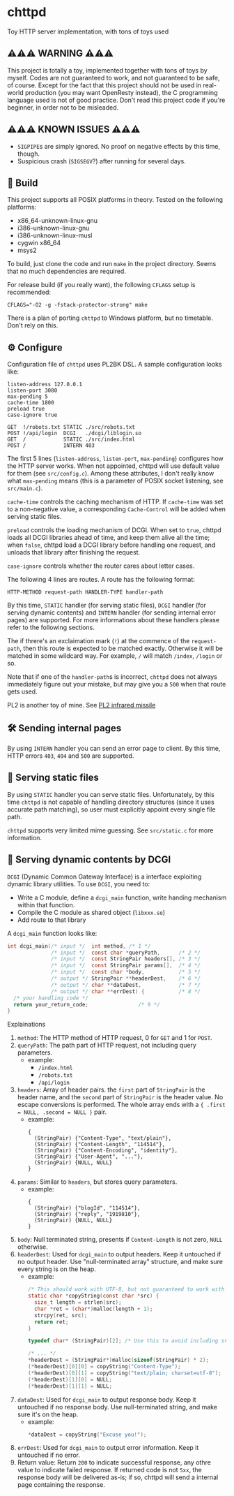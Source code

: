 # chttpd
Toy HTTP server implementation, with tons of toys used

## ⚠️⚠️⚠️ WARNING ⚠️⚠️⚠️
This project is totally a toy, implemented together with tons of toys by myself.
Codes are not guaranteed to work, and not guaranteed to be safe, of course. Except for the
fact that this project should not be used in real-world production (you may want OpenResty instead),
the C programming language used is not of good practice. Don't read this project code if you're
beginner, in order not to be misleaded.

## ⚠️⚠️⚠️ KNOWN ISSUES ⚠️⚠️⚠️
 - `SIGPIPE`s are simply ignored. No proof on negative effects by this time, though.
 - Suspicious crash (`SIGSEGV`?) after running for several days.

## 🔨 Build
This project supports all POSIX platforms in theory. Tested on the following platforms:
  - x86_64-unknown-linux-gnu
  - i386-unknown-linux-gnu
  - i386-unknown-linux-musl
  - cygwin x86_64
  - msys2

To build, just clone the code and run `make` in the project directory. Seems that no much
dependencies are required.

For release build (if you really want), the following `CFLAGS` setup is recommended:
```shell
CFLAGS="-O2 -g -fstack-protector-strong" make
```

There is a plan of porting `chttpd` to Windows platform, but no timetable. Don't rely
on this.

## ⚙️ Configure
Configuration file of `chttpd` uses PL2BK DSL. A sample configuration looks like:
```
listen-address 127.0.0.1
listen-port 3080
max-pending 5
cache-time 1800
preload true
case-ignore true

GET  !/robots.txt STATIC ./src/robots.txt
POST !/api/login  DCGI   ./dcgi/liblogin.so
GET  /            STATIC ./src/index.html
POST /            INTERN 403
```

The first 5 lines (`listen-address`, `listen-port`, `max-pending`) configures how the HTTP
server works. When not appointed, chttpd will use default value for them (see `src/config.c`).
Among these attributes, I don't really know what `max-pending` means (this is a parameter of
POSIX socket listening, see `src/main.c`).

`cache-time` controls the caching mechanism of HTTP. If `cache-time` was set to a non-negative
value, a corresponding `Cache-Control` will be added when serving static files.

`preload` controls the loading mechanism of DCGI. When set to `true`, chttpd loads all DCGI
libraries ahead of time, and keep them alive all the time; when `false`, chttpd load a DCGI
library before handling one request, and unloads that library after finishing the request.

`case-ignore` controls whether the router cares about letter cases.

The following 4 lines are routes. A route has the following format:
```
HTTP-METHOD request-path HANDLER-TYPE handler-path
```

By this time, `STATIC` handler (for serving static files), `DCGI` handler (for serving dynamic
contents) and `INTERN` handler (for sending internal error pages) are supported. For more
informations about these handlers please refer to the following sections. 

The if threre's an exclaimation mark (`!`) at the commence of the `request-path`, then this route
is expected to be matched exactly. Otherwise it will be matched in some wildcard way. For
example, `/` will match `/index`, `/login` or so.

Note that if one of the `handler-path`s is incorrect, `chttpd` does not always immediately
figure out your mistake, but may give you a `500` when that route gets used.

PL2 is another toy of mine. See [PL2 infrared missile](https://github.com/PL2-Lang/PL2)

## 🛠️ Sending internal pages
By using `INTERN` handler you can send an error page to client. By this time, HTTP errors
`403`, `404` and `500` are supported.

## 📂 Serving static files
By using `STATIC` handler you can serve static files. Unfortunately, by this time `chttpd` is not
capable of handling directory structures (since it uses accurate path matching), so user must
explicitly appoint every single file path.

`chttpd` supports very limited mime guessing. See `src/static.c` for more information.

## 🔄 Serving dynamic contents by DCGI
`DCGI` (Dynamic Common Gateway Interface) is a interface exploiting dynamic library utilities. To
use `DCGI`, you need to:
  - Write a C module, define a `dcgi_main` function, write handing mechanism within that function.
  - Compile the C module as shared object (`libxxx.so`)
  - Add route to that library

A `dcgi_main` function looks like:

```c
int dcgi_main(/* input */  int method, /* 1 */
              /* input */  const char *queryPath,      /* 2 */
              /* input */  const StringPair headers[], /* 3 */
              /* input */  const StringPair params[],  /* 4 */
              /* input */  const char *body,           /* 5 */
              /* output */ StringPair **headerDest,    /* 6 */
              /* output */ char **dataDest,            /* 7 */
              /* output */ char **errDest) {           /* 8 */
  /* your handling code */
  return your_return_code;                /* 9 */
}
```

Explainations
  1. `method`: The HTTP method of HTTP request, 0 for `GET` and 1 for `POST`.
  2. `queryPath`: The path part of HTTP request, not including query parameters. 
     - example:
       - `/index.html`
       - `/robots.txt`
       - `/api/login`
  3. `headers`: Array of header pairs. the `first` part of `StringPair` is the header name, and 
     the `second` part of `StringPair` is the header value. No escape conversions is performed.
     The whole array ends with a `{ .first = NULL, .second = NULL }` pair.
     - example:
       ```
       {
         (StringPair) {"Content-Type", "text/plain"},
         (StringPair) {"Content-Length", "114514"},
         (StringPair) {"Content-Encoding", "identity"},
         (StringPair) {"User-Agent", "..."},
         (StringPair) {NULL, NULL}
       }
       ```
  4. `params`: Similar to `headers`, but stores query parameters.
     - example:
       ```
       {
         (StringPair) {"blogId", "114514"},
         (StringPair) {"reply", "1919810"},
         (StringPair) {NULL, NULL}
       }
       ```
  5. `body`: Null terminated string, presents if `Content-Length` is not zero, `NULL` otherwise.
  6. `headerDest`: Used for `dcgi_main` to output headers. Keep it untouched if no output header.
     Use "null-terminated array" structure, and make sure every string is on the heap.
     - example:
       ```c
       /* This should work with UTF-8, but not guaranteed to work with UTF16 or so */
       static char *copyString(const char *src) {
         size_t length = strlen(src);
         char *ret = (char*)malloc(length + 1);
         strcpy(ret, src);
         return ret;
       }
       
       typedef char* (StringPair)[2]; /* Use this to avoid including src/util.h in your module*/
       
       /* ... */
       *headerDest = (StringPair*)malloc(sizeof(StringPair) * 2);
       (*headerDest)[0][0] = copyString("Content-Type");
       (*headerDest)[0][1] = copyString("text/plain; charset=utf-8");
       (*headerDest)[1][0] = NULL;
       (*headerDest)[1][1] = NULL;
       ```
  7. `dataDest`: Used for `dcgi_main` to output response body. Keep it untouched if no response
     body. Use null-terminated string, and make sure it's on the heap.
     - example:
       ```c
       *dataDest = copyString("Excuse you!");
       ```
  8. `errDest`: Used for `dcgi_main` to output error information. Keep it untouched if no error.
  9. Return value: Return `200` to indicate successful response, any othre value to indicate
     failed response. If returned code is not `5xx`, the response body will be delivered as-is;
     if so, chttpd will send a internal page containing the response.

